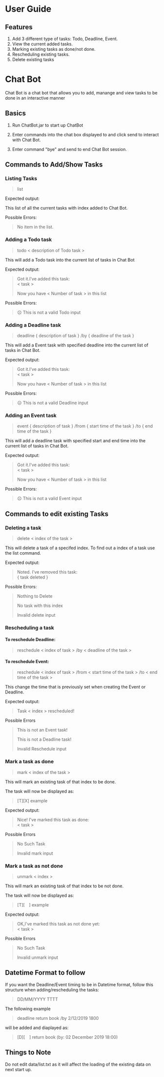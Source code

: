 # User Guide

## Features 

1. Add 3 different type of tasks: Todo, Deadline, Event.
2. View the current added tasks.
3. Marking existing tasks as done/not done.
4. Rescheduling existing tasks.
5. Delete existing tasks

# Chat Bot

Chat Bot is a chat bot that allows you to add, manange and view tasks to be done in an interactive manner

## Basics

1. Run ChatBot.jar to start up ChatBot

2. Enter commands into the chat box displayed to and click send to interact with Chat Bot.

3. Enter command "bye" and send to end Chat Bot session.


## Commands to Add/Show Tasks

### Listing Tasks
> list

Expected output: 

This list of all the current tasks with index added to Chat Bot.

Possible Errors:
> No item in the list.



### Adding a Todo task
> todo < description of Todo task >

This will add a Todo task into the current list of tasks in Chat Bot

Expected output:
> Got it.I've added this task: <br/>
> < task >
> 
> Now you have < Number of task > in this list

Possible Errors:
> ☹ This is not a valid Todo input


### Adding a Deadline task
> deadline { description of task } /by { deadline of the task }

This will add a Event task with specified deadline into the current list of tasks in Chat Bot.

Expected output:
> Got it.I've added this task: <br/>
> < task >
>
> Now you have < Number of task > in this list

Possible Errors:
> ☹ This is not a valid Deadline input

### Adding an Event task
> event { description of task } /from { start time of the task } /to { end time of the task }

This will add a deadline task with specified start and end time into the current list of tasks in Chat Bot.

Expected output:
> Got it.I've added this task: <br/>
> < task >
>
> Now you have < Number of task > in this list

Possible Errors:
> ☹ This is not a valid Event input



## Commands to edit existing Tasks

### Deleting a task
> delete < index of the task >

This will delete a task of a specifed index. To find out a index of a task use the list command.

Expected output:
> Noted. I've removed this task: <br /> { task deleted }

Possible Errors:
> Nothing to Delete 
> 
> No task with this index
> 
> Invalid delete input

### Rescheduling a task

#### To reschedule Deadline:
> reschedule < index of task > /by < deadline of the task >

#### To reschedule Event:
> reschedule < index of task > /from < start time of the task > /to < end time of the task >

This change the time that is previously set when creating the Event or Deadline.

Expected output:
> Task < index > rescheduled!

Possible Errors
> This is not an Event task!
>
> This is not a Deadline task!
>
> Invalid Reschedule input

### Mark a task as done
> mark < index of the task >

This will mark an existing task of that index to be done.

The task will now be displayed as:
> [T][X] example

Expected output:
> Nice! I've marked this task as done: <br/> < task >

Possible Errors
> No Such Task
>
> Invalid mark input

### Mark a task as not done
> unmark < index >

This will mark an existing task of that index to be not done.

The task will now be displayed as:
> [T][&ensp;&ensp;] example

Expected output:
> OK,I've marked this task as not done yet:<br/> < task >
 
Possible Errors
> No Such Task
> 
> Invalid unmark input

## Datetime Format to follow

If you want the Deadline/Event timing to be in Datetime format, follow this structure when adding/rescheduling the tasks:

> DD/MM/YYYY TTTT

The following example

> deadline return book /by 2/12/2019 1800

will be added and diaplayed as:

> [D][&ensp;&ensp;] return book (by: 02 December 2019 18:00)

## Things to Note

Do not edit data/list.txt as it will affect the loading of the existing data on next start up.